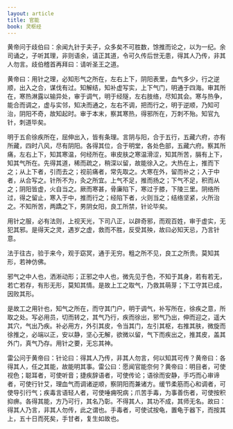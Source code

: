 ```yaml
---
layout: article
title: 官能
book: 灵枢经
---
```


黄帝问于歧伯曰：余闻九针于夫子，众多矣不可胜数，馀推而论之，以为一纪。余司诵之，子听其理，非则语余，请正其道，令可久传后世无患，得其人乃传，非其人勿言。歧伯稽首再拜曰：请听圣王之道。

黄帝曰：用针之理，必知形气之所在，左右上下，阴阳表里，血气多少，行之逆顺，出入之合，谋伐有过。知解结，知补虚写实，上下气门，明通于四海。审其所在，寒热淋露以输异处，审于调气，明于经隧，左右肢络，尽知其会。寒与热争，能合而调之，虚与实邻，知决而通之，左右不调，把而行之，明于逆顺，乃知可治，阴阳不奇，故知起时。审于本末，察其寒热，得邪所在，万刺不殆。知官九针，刺道毕矣。

明于五俞徐疾所在，屈伸出入，皆有条理。言阴与阳，合于五行，五藏六府，亦有所藏，四时八风，尽有阴阳。各得其位，合于明堂，各处色部，五藏六府。察其所痛，左右上下，知其寒温，何经所在。审皮肤之寒温滑涩，知其所苦，膈有上下，知其气所在。先得其道，稀而疏之，稍深以留，故能徐入之。大热在上，推而下之；从上下者，引而去之；视前痛者，常先取之。大寒在外，留而补之；入于中者，从合写之。针所不为，灸之所宜。上气不足，推而扬之；下气不足，积而从之；阴阳皆虚，火自当之。厥而寒甚，骨廉陷下，寒过于膝，下陵三里。阴络所过，得之留止，寒入于中，推而行之；经陷下者，火则当之；结络坚紧，火所治之。不知所苦，两蹻之下，男阴女阳，良工所禁，针论毕矣。

用针之服，必有法则，上视天光，下司八正，以辟奇邪，而观百姓，审于虚实，无犯其邪。是得天之灵，遇岁之虚，救而不胜，反受其殃，故曰必知天忌，乃言针意。

法于往古，验于来今，观于窈冥，通于无穷。粗之所不见，良工之所贵。莫知其形，若神仿佛。

邪气之中人也，洒淅动形；正邪之中人也，微先见于色，不知于其身，若有若无，若亡若存，有形无形，莫知其情。是故上工之取气，乃救其萌芽；下工守其已成，因败其形。

是故工之用针也，知气之所在，而守其门户，明于调气，补写所在，徐疾之意，所取之处。写必用员，切而转之，其气乃行，疾而徐出，邪气乃出，伸而迎之，遥大其穴，气出乃疾。补必用方，外引其皮，令当其门，左引其枢，右推其肤，微旋而徐推之，必端以正，安以静，坚心无解，欲微以留，气下而疾出之，推其皮，盖其外门，真气乃存。用针之要，无忘其神。

雷公问于黄帝曰：针论曰：得其人乃传，非其人勿言，何以知其可传？黄帝曰：各得其人，任之其能，故能明其事。雷公曰：愿闻官能奈何？黄帝曰：明目者，可使视色；聪耳者，可使听音；捷疾辞语者，可使传论；语徐而安静，手巧而心审谛者，可使行针艾，理血气而调诸逆顺，察阴阳而兼诸方。缓节柔筋而心和调者，可使导引行气；疾毒言语轻人者，可使唾痈呪病；爪苦手毒，为事善伤者，可使按积抑痹。各得其能，方乃可行，其名乃彰。不得其人，其功不成，其师无名。故曰：得其人乃言，非其人勿传，此之谓也。手毒者，可使试按龟，置龟于器下，而按其上，五十日而死矣，手甘者，复生如故也。

